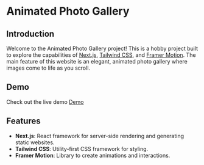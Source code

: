 # Animated Photo Gallery

## Introduction

Welcome to the Animated Photo Gallery project! This is a hobby project built to explore the capabilities of [Next.js](https://nextjs.org/), [Tailwind CSS](https://tailwindcss.com/), and [Framer Motion](https://www.framer.com/motion/). The main feature of this website is an elegant, animated photo gallery where images come to life as you scroll.

## Demo

Check out the live demo [Demo](https://nepal2023-khandaker-sajid-mahmuds-projects.vercel.app/)

## Features

- **Next.js**: React framework for server-side rendering and generating static websites.
- **Tailwind CSS**: Utility-first CSS framework for styling.
- **Framer Motion**: Library to create animations and interactions.
